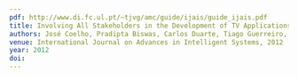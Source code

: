 ```yaml
---
pdf: http://www.di.fc.ul.pt/~tjvg/amc/guide/ijais/guide_ijais.pdf
title: Involving All Stakeholders in the Development of TV Applications for Elderly
authors: José Coelho, Pradipta Biswas, Carlos Duarte, Tiago Guerreiro, Pat Langdon, Pedro Feiteira, Daniel Costa, David Costa, Bruno Neves, Fernando Alves
venue: International Journal on Advances in Intelligent Systems, 2012
year: 2012
doi: 
---
```

